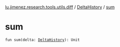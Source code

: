 [lu.jimenez.research.tools.utils.diff](../index.md) / [DeltaHistory](index.md) / [sum](.)

# sum

`fun sum(delta: `[`DeltaHistory`](index.md)`): Unit`